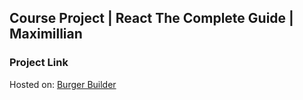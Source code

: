 ## Course Project | React The Complete Guide | Maximillian
### Project Link
Hosted on: [Burger Builder][burger-builder-link]

[burger-builder-link]: https://anik7303.github.io/react-the-complete-guide
